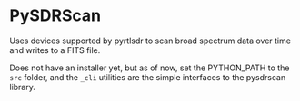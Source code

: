 # PySDRScan

Uses devices supported by pyrtlsdr to scan broad spectrum data over time and writes to a FITS file.

Does not have an installer yet, but as of now, set the PYTHON_PATH to the `src` folder, and the `_cli` utilities are the simple interfaces to the pysdrscan library.
